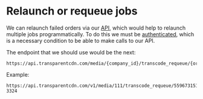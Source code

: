 # Relaunch or requeue jobs

We can relaunch failed orders via our [API](https://api.transparentcdn.com/docs), which would help to relaunch multiple jobs programmatically. To do this we must be [authenticated](https://docs.transparentedge.eu/api/autenticacion), which is a necessary condition to be able to make calls to our API.

The endpoint that we should use would be the next:

```
https://api.transparentcdn.com/media/{company_id}/transcode_requeue/{order_id}/
```

Example:

```
https://api.transparentcdn.com/v1/media/111/transcode_requeue/5596731515-3324
```
